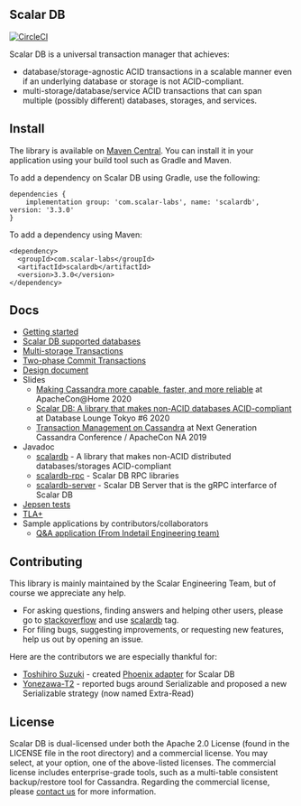 ## Scalar DB

[![CircleCI](https://circleci.com/gh/scalar-labs/scalardb/tree/master.svg?style=svg&circle-token=672f70ce7f2c4f8d9e71f7c9db8ae824e2cfaeca)](https://circleci.com/gh/scalar-labs/scalardb/tree/master)

Scalar DB is a universal transaction manager that achieves:
- database/storage-agnostic ACID transactions in a scalable manner even if an underlying database or storage is not ACID-compliant.
- multi-storage/database/service ACID transactions that can span multiple (possibly different) databases, storages, and services.

## Install
The library is available on [Maven Central](https://search.maven.org/search?q=a:scalardb). 
You can install it in your application using your build tool such as Gradle and Maven. 

To add a dependency on Scalar DB using Gradle, use the following:
```
dependencies {
    implementation group: 'com.scalar-labs', name: 'scalardb', version: '3.3.0'
}
```

To add a dependency using Maven:
```
<dependency>
  <groupId>com.scalar-labs</groupId>
  <artifactId>scalardb</artifactId>
  <version>3.3.0</version>
</dependency>
```

## Docs
* [Getting started](getting-started.md)
* [Scalar DB supported databases](scalardb-supported-databases.md)
* [Multi-storage Transactions](multi-storage-transactions.md)
* [Two-phase Commit Transactions](two-phase-commit-transactions.md)
* [Design document](design.md)
* Slides
    * [Making Cassandra more capable, faster, and more reliable](https://www.slideshare.net/scalar-inc/making-cassandra-more-capable-faster-and-more-reliable-at-apacheconhome-2020) at ApacheCon@Home 2020
    * [Scalar DB: A library that makes non-ACID databases ACID-compliant](https://www.slideshare.net/scalar-inc/scalar-db-a-library-that-makes-nonacid-databases-acidcompliant) at Database Lounge Tokyo #6 2020
    * [Transaction Management on Cassandra](https://www.slideshare.net/scalar-inc/transaction-management-on-cassandra) at Next Generation Cassandra Conference / ApacheCon NA 2019
* Javadoc
    * [scalardb](https://javadoc.io/doc/com.scalar-labs/scalardb/latest/index.html) - A library that makes non-ACID distributed databases/storages ACID-compliant
    * [scalardb-rpc](https://javadoc.io/doc/com.scalar-labs/scalardb-rpc/latest/index.html) - Scalar DB RPC libraries
    * [scalardb-server](https://javadoc.io/doc/com.scalar-labs/scalardb-server/latest/index.html) - Scalar DB Server that is the gRPC interfarce of Scalar DB
* [Jepsen tests](https://github.com/scalar-labs/scalar-jepsen)
* [TLA+](https://github.com/scalar-labs/scalardb/tree/master/tla+/consensus-commit)
* Sample applications by contributors/collaborators
  * [Q&A application (From Indetail Engineering team)](https://github.com/indetail-blockchain/getting-started-with-scalardb)

## Contributing 
This library is mainly maintained by the Scalar Engineering Team, but of course we appreciate any help.

* For asking questions, finding answers and helping other users, please go to [stackoverflow](https://stackoverflow.com/) and use [scalardb](https://stackoverflow.com/questions/tagged/scalardb) tag.
* For filing bugs, suggesting improvements, or requesting new features, help us out by opening an issue.

Here are the contributors we are especially thankful for:
- [Toshihiro Suzuki](https://github.com/brfrn169) - created [Phoenix adapter](https://github.com/scalar-labs/scalardb-phoenix) for Scalar DB
- [Yonezawa-T2](https://github.com/Yonezawa-T2) - reported bugs around Serializable and proposed a new Serializable strategy (now named Extra-Read)

## License
Scalar DB is dual-licensed under both the Apache 2.0 License (found in the LICENSE file in the root directory) and a commercial license. You may select, at your option, one of the above-listed licenses. The commercial license includes enterprise-grade tools, such as a multi-table consistent backup/restore tool for Cassandra. Regarding the commercial license, please [contact us](https://scalar-labs.com/contact_us/) for more information.
